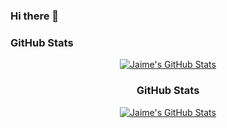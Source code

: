 ### Hi there 👋



<h3>GitHub Stats</h3>
<div align="center">
<a href="https://github.com/JaimeEV">
  <img align="center" src="https://github-readme-stats.vercel.app/api/top-langs/?username=JaimeEV&theme=dracula&count_private=true&hide=css,blade" alt="Jaime's GitHub Stats" />
</a>

<h3>GitHub Stats</h3>
<div align="center">
<a href="https://github.com/JaimeEV">
  <img align="center" src="https://github-readme-stats.vercel.app/api/top-langs/?username=JaimeEV&layout=compact&theme=dracula&count_private=true&hide=css,blade" alt="Jaime's GitHub Stats" />
</a>
  
 <!-- 
- Compact layout
[![Top Langs](https://github-readme-stats.vercel.app/api/top-langs/?username=anuraghazra&layout=compact)](https://github.com/anuraghazra/github-readme-stats)

  
  
  <!--
<a href="https://github.com/jcmexdev">
  <img align="center" src="https://github-readme-stats.vercel.app/api?username=JaimeEV&count_private=true&show_icons=true&line_height=27&theme=dracula" alt="Jaime's GitHub Stats"/>
</a>
</div>

<!--
**JaimeEV/JaimeEV** is a ✨ _special_ ✨ repository because its `README.md` (this file) appears on your GitHub profile.

Here are some ideas to get you started:

- 🔭 I’m currently working on ...
- 🌱 I’m currently learning ...
- 👯 I’m looking to collaborate on ...
- 🤔 I’m looking for help with ...
- 💬 Ask me about ...
- 📫 How to reach me: ...
- 😄 Pronouns: ...
- ⚡ Fun fact: ...
-->
